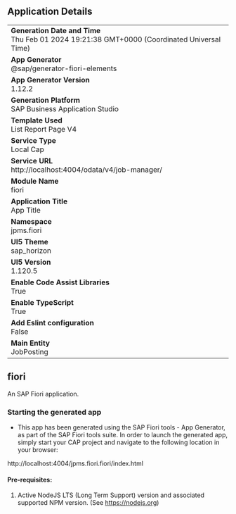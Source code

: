 ## Application Details
|               |
| ------------- |
|**Generation Date and Time**<br>Thu Feb 01 2024 19:21:38 GMT+0000 (Coordinated Universal Time)|
|**App Generator**<br>@sap/generator-fiori-elements|
|**App Generator Version**<br>1.12.2|
|**Generation Platform**<br>SAP Business Application Studio|
|**Template Used**<br>List Report Page V4|
|**Service Type**<br>Local Cap|
|**Service URL**<br>http://localhost:4004/odata/v4/job-manager/
|**Module Name**<br>fiori|
|**Application Title**<br>App Title|
|**Namespace**<br>jpms.fiori|
|**UI5 Theme**<br>sap_horizon|
|**UI5 Version**<br>1.120.5|
|**Enable Code Assist Libraries**<br>True|
|**Enable TypeScript**<br>True|
|**Add Eslint configuration**<br>False|
|**Main Entity**<br>JobPosting|

## fiori

An SAP Fiori application.

### Starting the generated app

-   This app has been generated using the SAP Fiori tools - App Generator, as part of the SAP Fiori tools suite.  In order to launch the generated app, simply start your CAP project and navigate to the following location in your browser:

http://localhost:4004/jpms.fiori.fiori/index.html

#### Pre-requisites:

1. Active NodeJS LTS (Long Term Support) version and associated supported NPM version.  (See https://nodejs.org)


